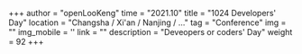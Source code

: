 +++
author = "openLooKeng"
time = "2021.10" 
title = "1024 Developers' Day" 
location = "Changsha / Xi'an / Nanjing / …" 
tag = "Conference"
img = "" 
img_mobile = ''
link = ""
description = "Deveopers or coders' Day"
weight = 92
+++
